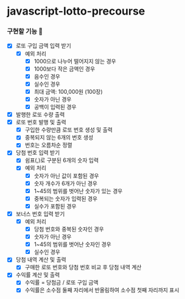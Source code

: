# javascript-lotto-precourse

### 구현할 기능 🫧

- [x] 로또 구입 금액 입력 받기
    - [x] 예외 처리
        - [x] 1000으로 나누어 떨어지지 않는 경우
        - [x] 1000보다 작은 금액인 경우
        - [x] 음수인 경우
        - [x] 실수인 경우
        - [x] 최대 금액: 100,000원 (100장)
        - [x] 숫자가 아닌 경우
        - [x] 공백이 입력된 경우
- [x] 발행한 로또 수량 출력
- [x] 로또 번호 발행 및 출력
    - [x] 구입한 수량만큼 로또 번호 생성 및 출력
    - [x] 중복되지 않는 6개의 번호 생성
    - [x] 번호는 오름차순 정렬
- [x] 당첨 번호 입력 받기
    - [x] 쉼표(,)로 구분된 6개의 숫자 입력
    - [x] 예외 처리
        - [x] 숫자가 아닌 값이 포함된 경우
        - [x] 숫자 개수가 6개가 아닌 경우
        - [x] 1~45의 범위를 벗어난 숫자가 있는 경우
        - [x] 중복되는 숫자가 입력된 경우
        - [x] 실수가 포함된 경우
- [x] 보너스 번호 입력 받기
    - [x] 예외 처리
        - [x] 당첨 번호와 중복된 숫자인 경우
        - [x] 숫자가 아닌 경우
        - [x] 1~45의 범위를 벗어난 숫자인 경우
        - [x] 실수인 경우
- [x] 당첨 내역 계산 및 출력
    - [x] 구매한 로또 번호와 당첨 번호 비교 후 당첨 내역 계산
- [x] 수익률 계산 및 출력
    - [x] 수익률 = 당첨금 / 로또 구입 금액
    - [x] 수익률은 소수점 둘째 자리에서 반올림하여 소수점 첫째 자리까지 표시